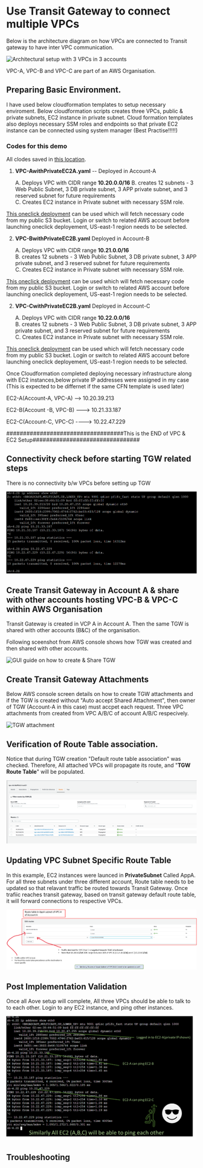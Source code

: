 # Use Transit Gateway to connect multiple VPCs

Below is the architecture diagram on how VPCs are connected to Transit gateway to have inter VPC communication. 

![Architectural setup with 3 VPCs in 3 accounts](https://raw.githubusercontent.com/thesatwik/PublicProjects/main/2-TransitGateway-ConnectVPCs/02%20Diagrams/Trasit%20Gatway_VPC%20Setup.png)

VPC-A, VPC-B and VPC-C are part of an AWS Organisation. 

## Preparing Basic Environment. 

I have used below cloudformation templates to setup necessary enviroment. 
Below cloudformation scripts creates three VPCs, public & private subnets, EC2 instance in private subnet. 
Cloud formation templates also deploys necessary SSM roles and endpoints so that private EC2 instance can be connected using system manager (Best Practise!!!!!)


### Codes for this demo
All clodes saved in [this location](https://github.com/thesatwik/PublicProjects/tree/main/2-TransitGateway-ConnectVPCs/01%20Code). 


1. **VPC-AwithPrivateEC2A.yaml**    -- Deployed in Account-A  

    A. Deploys VPC with CIDR range **10.20.0.0/16**
    B. creates 12 subnets - 3 Web Public Subnet, 3 DB private subnet, 3 APP  private subnet, and 3 reserved subnet for future requirements   
    C. Creates EC2 instance in Private subnet with necessary SSM role.   

[This oneclick deployment](https://console.aws.amazon.com/cloudformation/home?region=us-east-1#/stacks/create/review?templateURL=https://thesatwiklab.s3.amazonaws.com/Codes/2-TransitGateway-ConnectVPCs/VPC-AwithPrivateEC2A.yaml&stackName=VPC-AwithPrivateEC2 ) can be used which will fetch necessary code from my public S3 bucket.  Login or switch to related AWS account before launching oneclick deployement, US-east-1 region needs to be selected. 

2. **VPC-BwithPrivateEC2B.yaml**    Deployed in Account-B  

    A. Deploys VPC with CIDR range **10.21.0.0/16**  
    B. creates 12 subnets - 3 Web Public Subnet, 3 DB private subnet, 3 APP  private subnet, and 3 reserved subnet for future requirements   
    C. Creates EC2 instance in Private subnet with necessary SSM role.   

[This oneclick deployment](https://console.aws.amazon.com/cloudformation/home?region=us-east-1#/stacks/create/review?templateURL=https://thesatwiklab.s3.amazonaws.com/Codes/2-TransitGateway-ConnectVPCs/VPC-BwithPrivateEC2B.yaml&stackName=VPC-BwithPrivateEC2 ) can be used which will fetch necessary code from my public S3 bucket.  Login or switch to related AWS account before launching oneclick deployement, US-east-1 region needs to be selected. 


2. **VPC-CwithPrivateEC2B.yaml**    Deployed in Account-C  

    A. Deploys VPC with CIDR range **10.22.0.0/16**  
    B. creates 12 subnets - 3 Web Public Subnet, 3 DB private subnet, 3 APP  private subnet, and 3 reserved subnet for future requirements   
    C. Creates EC2 instance in Private subnet with necessary SSM role.   

[This oneclick deployment](https://console.aws.amazon.com/cloudformation/home?region=us-east-1#/stacks/create/review?templateURL=https://thesatwiklab.s3.amazonaws.com/Codes/2-TransitGateway-ConnectVPCs/VPC-CwithPrivateEC2C.yaml&stackName=VPC-CwithPrivateEC2 ) can be used which will fetch necessary code from my public S3 bucket.  Login or switch to related AWS account before launching oneclick deployement, US-east-1 region needs to be selected. 

Once Cloudformation completed deploying necessary infrastructure along with EC2 instances,below private IP addresses were assigned in my case (This is expected to be differnet if the same CFN template is used later)

EC2-A(Account-A, VPC-A)  --> 10.20.39.213

EC2-B(Account -B, VPC-B) ---> 10.21.33.187

EC2-C(Account-C, VPC-C) ----> 10.22.47.229


###################################This is the END of VPC & EC2 Setup################################

## Connectivity check before starting TGW related steps 

There is no connectivity b/w VPCs before setting up TGW

![No Connectivity](https://github.com/thesatwik/PublicProjects/blob/main/2-TransitGateway-ConnectVPCs/02%20Diagrams/BeforeTGW-VPCsCantCommunicate.png)


## Create Transit Gateway in Account A  & share with other accounts hosting VPC-B & VPC-C within AWS Organisation 

Transit Gateway is created in VCP A in Account A. Then the same TGW is shared with other accounts (B&C) of the organisation. 


Following sceenshot from AWS console shows how TGW was created and then shared with other accounts. 

![GUI guide on how to create & Share TGW](https://github.com/thesatwik/PublicProjects/blob/10f6f407abfe671fe7f5a0b8365fc17823b767f8/2-TransitGateway-ConnectVPCs/02%20Diagrams/Create%20&%20Share%20TGW.png)

## Create Transit Gateway Attachments   

Below AWS console screen details on how to create TGW attachments and if the TGW is created without "Auto accept Shared Attachment", then owner of TGW (Account-A in this case) must accpet each request. 
Three VPC attachments from created from VPC A/B/C of account A/B/C respecively. 

![TGW attachment](https://github.com/thesatwik/PublicProjects/blob/main/2-TransitGateway-ConnectVPCs/02%20Diagrams/TransitGatewayAttachments.png)


## Verification of Route Table association. 

Notice that during TGW creation "Default route table association" was checked. Therefore, All attached VPCs will propagate its route, and "**TGW Route Table**" will be populated. 


![TGW Default RT](https://github.com/thesatwik/PublicProjects/blob/main/2-TransitGateway-ConnectVPCs/02%20Diagrams/TGWDefaultRT.png)


## Updating VPC Subnet Specific Route Table

In this example, EC2 instances were launced in **PrivateSubnet** Called AppA. For all three subnets under three different account, Route table needs to be updated so that relavant traffic be routed towards Transit Gateway. 
Once trafiic reaches transit gateway, based on transit gateway default route table, it will forward connections to respective VPCs. 




![SubnetRTUpdate](https://github.com/thesatwik/PublicProjects/blob/main/2-TransitGateway-ConnectVPCs/02%20Diagrams/SubnetRTUpdate.png)


## Post Implementation Validation 

Once all Aove setup will complete, All three VPCs should be able to talk to to each other. 
Login to any EC2 instance, and ping other instances. 

![SuccessAtTheEnd](https://github.com/thesatwik/PublicProjects/blob/main/2-TransitGateway-ConnectVPCs/02%20Diagrams/SuccessAtTheEnd.png)


## Troubleshooting 

